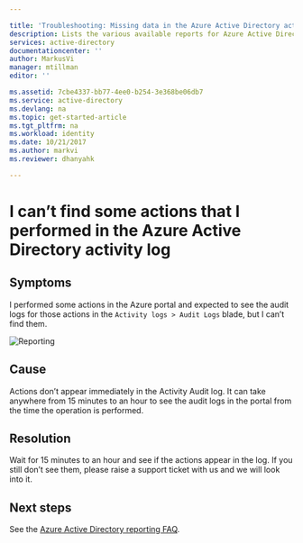 ```yaml
---

title: 'Troubleshooting: Missing data in the Azure Active Directory activity log  | Microsoft Docs'
description: Lists the various available reports for Azure Active Directory
services: active-directory
documentationcenter: ''
author: MarkusVi
manager: mtillman
editor: ''

ms.assetid: 7cbe4337-bb77-4ee0-b254-3e368be06db7
ms.service: active-directory
ms.devlang: na
ms.topic: get-started-article
ms.tgt_pltfrm: na
ms.workload: identity
ms.date: 10/21/2017
ms.author: markvi
ms.reviewer: dhanyahk

---
```


# I can’t find some actions that I performed in the Azure Active Directory activity log


## Symptoms

I performed some actions in the Azure portal and expected to see the audit logs for those actions in the `Activity logs > Audit Logs` blade, but I can’t find them.

 ![Reporting](./media/active-directory-reporting-troubleshoot-missing-audit-data/01.png)
 

## Cause

Actions don’t appear immediately in the Activity Audit log. It can take anywhere from 15 minutes to an hour to see the audit logs in the portal from the time the operation is performed.

## Resolution

Wait for 15 minutes to an hour and see if the actions appear in the log. If you still don’t see them, please raise a support ticket with us and we will look into it.


## Next steps
See the [Azure Active Directory reporting FAQ](active-directory-reporting-faq.md).

